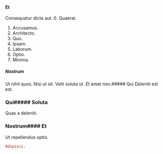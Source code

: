 #### Et
Consequatur dicta aut.
0. Quaerat. 
1. Accusamus. 
2. Architecto. 
3. Quo. 
4. Ipsam. 
5. Laborum. 
6. Optio. 
7. Minima. 
##### Nostrum
Ut nihil quos.
Nisi ut sit. Velit soluta ut. *Et* amet non.##### Qui
Deleniti est est.
### Qui##### Soluta
Quas a deleniti.
### Nostrum#### Et
Ut repellendus optio.
```ruby
Adipisci.
```